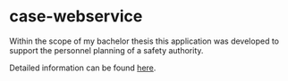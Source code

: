 # case-webservice
Within the scope of my bachelor thesis this application was developed to support 
the personnel planning of a safety authority.

Detailed information can be found [here](http://www.mi.fu-berlin.de/inf/groups/ag-db/Theses/finished/categorical_scheduler/bsc-thesis-jim-saringer.pdf).
